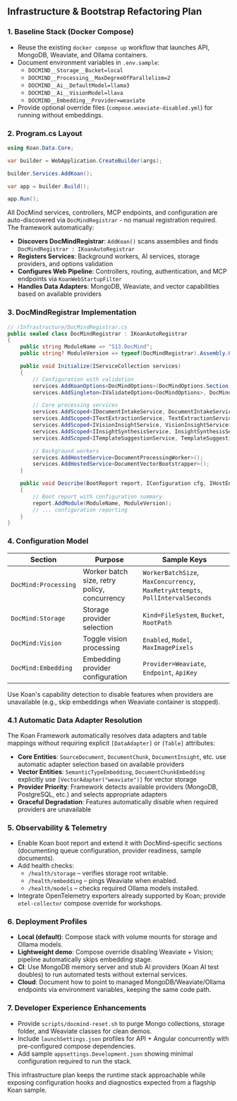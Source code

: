 ## **Infrastructure & Bootstrap Refactoring Plan**

### 1. Baseline Stack (Docker Compose)

- Reuse the existing `docker compose up` workflow that launches API, MongoDB, Weaviate, and Ollama containers.
- Document environment variables in `.env.sample`:
  - `DOCMIND__Storage__Bucket=local`
  - `DOCMIND__Processing__MaxDegreeOfParallelism=2`
  - `DOCMIND__Ai__DefaultModel=llama3`
  - `DOCMIND__Ai__VisionModel=llava`
  - `DOCMIND__Embedding__Provider=weaviate`
- Provide optional override files (`compose.weaviate-disabled.yml`) for running without embeddings.

### 2. Program.cs Layout

```csharp
using Koan.Data.Core;

var builder = WebApplication.CreateBuilder(args);

builder.Services.AddKoan();

var app = builder.Build();

app.Run();
```

All DocMind services, controllers, MCP endpoints, and configuration are auto-discovered via `DocMindRegistrar` - no manual registration required. The framework automatically:

- **Discovers DocMindRegistrar**: `AddKoan()` scans assemblies and finds `DocMindRegistrar : IKoanAutoRegistrar`
- **Registers Services**: Background workers, AI services, storage providers, and options validation
- **Configures Web Pipeline**: Controllers, routing, authentication, and MCP endpoints via `KoanWebStartupFilter`
- **Handles Data Adapters**: MongoDB, Weaviate, and vector capabilities based on available providers

### 3. DocMindRegistrar Implementation

```csharp
// /Infrastructure/DocMindRegistrar.cs
public sealed class DocMindRegistrar : IKoanAutoRegistrar
{
    public string ModuleName => "S13.DocMind";
    public string? ModuleVersion => typeof(DocMindRegistrar).Assembly.GetName().Version?.ToString();

    public void Initialize(IServiceCollection services)
    {
        // Configuration with validation
        services.AddKoanOptions<DocMindOptions>(DocMindOptions.Section).ValidateOnStart();
        services.AddSingleton<IValidateOptions<DocMindOptions>, DocMindOptionsValidator>();

        // Core processing services
        services.AddScoped<IDocumentIntakeService, DocumentIntakeService>();
        services.AddScoped<ITextExtractionService, TextExtractionService>();
        services.AddScoped<IVisionInsightService, VisionInsightService>();
        services.AddScoped<IInsightSynthesisService, InsightSynthesisService>();
        services.AddScoped<ITemplateSuggestionService, TemplateSuggestionService>();

        // Background workers
        services.AddHostedService<DocumentProcessingWorker>();
        services.AddHostedService<DocumentVectorBootstrapper>();
    }

    public void Describe(BootReport report, IConfiguration cfg, IHostEnvironment env)
    {
        // Boot report with configuration summary
        report.AddModule(ModuleName, ModuleVersion);
        // ... configuration reporting
    }
}
```

### 4. Configuration Model

| Section | Purpose | Sample Keys |
|---------|---------|-------------|
| `DocMind:Processing` | Worker batch size, retry policy, concurrency | `WorkerBatchSize`, `MaxConcurrency`, `MaxRetryAttempts`, `PollIntervalSeconds` |
| `DocMind:Storage` | Storage provider selection | `Kind=FileSystem`, `Bucket`, `RootPath` |
| `DocMind:Vision` | Toggle vision processing | `Enabled`, `Model`, `MaxImagePixels` |
| `DocMind:Embedding` | Embedding provider configuration | `Provider=Weaviate`, `Endpoint`, `ApiKey` |

Use Koan's capability detection to disable features when providers are unavailable (e.g., skip embeddings when Weaviate container is stopped).

### 4.1 Automatic Data Adapter Resolution
The Koan Framework automatically resolves data adapters and table mappings without requiring explicit `[DataAdapter]` or `[Table]` attributes:

- **Core Entities**: `SourceDocument`, `DocumentChunk`, `DocumentInsight`, etc. use automatic adapter selection based on available providers
- **Vector Entities**: `SemanticTypeEmbedding`, `DocumentChunkEmbedding` explicitly use `[VectorAdapter("weaviate")]` for vector storage
- **Provider Priority**: Framework detects available providers (MongoDB, PostgreSQL, etc.) and selects appropriate adapters
- **Graceful Degradation**: Features automatically disable when required providers are unavailable

### 5. Observability & Telemetry

- Enable Koan boot report and extend it with DocMind-specific sections (documenting queue configuration, provider readiness, sample documents).
- Add health checks:
  - `/health/storage` – verifies storage root writable.
  - `/health/embedding` – pings Weaviate when enabled.
  - `/health/models` – checks required Ollama models installed.
- Integrate OpenTelemetry exporters already supported by Koan; provide `otel-collector` compose override for workshops.

### 6. Deployment Profiles

- **Local (default)**: Compose stack with volume mounts for storage and Ollama models.
- **Lightweight demo**: Compose override disabling Weaviate + Vision; pipeline automatically skips embedding stage.
- **CI**: Use MongoDB memory server and stub AI providers (Koan AI test doubles) to run automated tests without external services.
- **Cloud**: Document how to point to managed MongoDB/Weaviate/Ollama endpoints via environment variables, keeping the same code path.

### 7. Developer Experience Enhancements

- Provide `scripts/docmind-reset.sh` to purge Mongo collections, storage folder, and Weaviate classes for clean demos.
- Include `launchSettings.json` profiles for API + Angular concurrently with pre-configured compose dependencies.
- Add sample `appsettings.Development.json` showing minimal configuration required to run the stack.

This infrastructure plan keeps the runtime stack approachable while exposing configuration hooks and diagnostics expected from a flagship Koan sample.
